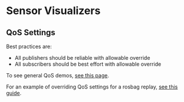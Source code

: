 # Sensor Visualizers

## QoS Settings
Best practices are:
- All publishers should be reliable with allowable override
- All subscribers should be best effort with allowable override

To see general QoS demos, [see this page](https://github.com/ros2/demos/tree/a66f0e894841a5d751bce6ded4983acb780448cf/quality_of_service_demo#qos-overrides).

For an example of overriding QoS settings for a rosbag replay, [see this guide](https://docs.ros.org/en/iron/How-To-Guides/Overriding-QoS-Policies-For-Recording-And-Playback.html).